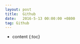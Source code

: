 ```yaml
---
layout: post
title:  Github
date:   2016-5-13 00:00:00 +0800
tag: Github
---
```


* content
{:toc}

